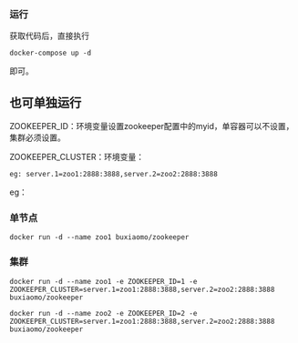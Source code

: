 ### 运行
获取代码后，直接执行
```
docker-compose up -d
```
即可。


## 也可单独运行

ZOOKEEPER_ID：环境变量设置zookeeper配置中的myid，单容器可以不设置，集群必须设置。

ZOOKEEPER_CLUSTER：环境变量：

    eg: server.1=zoo1:2888:3888,server.2=zoo2:2888:3888

eg：

### 单节点

    docker run -d --name zoo1 buxiaomo/zookeeper
    
    
### 集群
    
    
    docker run -d --name zoo1 -e ZOOKEEPER_ID=1 -e ZOOKEEPER_CLUSTER=server.1=zoo1:2888:3888,server.2=zoo2:2888:3888 buxiaomo/zookeeper
    
    docker run -d --name zoo2 -e ZOOKEEPER_ID=2 -e ZOOKEEPER_CLUSTER=server.1=zoo1:2888:3888,server.2=zoo2:2888:3888 buxiaomo/zookeeper
    


